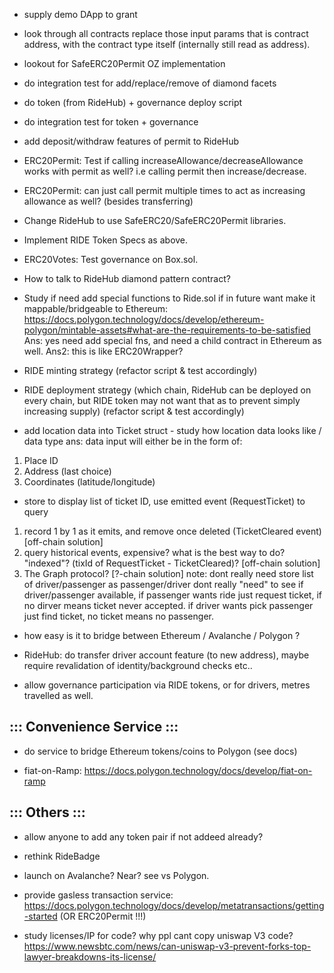 - supply demo DApp to grant

- look through all contracts replace those input params that is contract address, with the contract type itself (internally still read as address).

- lookout for SafeERC20Permit OZ implementation

- do integration test for add/replace/remove of diamond facets

- do token (from RideHub) + governance deploy script

- do integration test for token + governance

- add deposit/withdraw features of permit to RideHub
- ERC20Permit: Test if calling increaseAllowance/decreaseAllowance works with permit as well? i.e calling permit then increase/decrease.
- ERC20Permit: can just call permit multiple times to act as increasing allowance as well? (besides transferring)
- Change RideHub to use SafeERC20/SafeERC20Permit libraries.
- Implement RIDE Token Specs as above.
- ERC20Votes: Test governance on Box.sol.
- How to talk to RideHub diamond pattern contract?
- Study if need add special functions to Ride.sol if in future want make it mappable/bridgeable to Ethereum: https://docs.polygon.technology/docs/develop/ethereum-polygon/mintable-assets#what-are-the-requirements-to-be-satisfied
Ans: yes need add special fns, and need a child contract in Ethereum as well.
Ans2: this is like ERC20Wrapper?


- RIDE minting strategy (refactor script & test accordingly)

- RIDE deployment strategy (which chain, RideHub can be deployed on every chain, but RIDE token may not want that as to prevent simply increasing supply) (refactor script & test accordingly)

- add location data into Ticket struct - study how location data looks like / data type
ans: data input will either be in the form of:
1. Place ID
2. Address (last choice)
3. Coordinates (latitude/longitude)

- store to display list of ticket ID, use emitted event (RequestTicket) to query 
1. record 1 by 1 as it emits, and remove once deleted (TicketCleared event) [off-chain solution]
2. query historical events, expensive? what is the best way to do? "indexed"? (tixId of RequestTicket - TicketCleared)? [off-chain solution]
3. The Graph protocol? [?-chain solution]
note: dont really need store list of driver/passenger as passenger/driver dont really "need" to see if driver/passenger available, if passenger wants ride just request ticket, if no dirver means ticket never accepted. if driver wants pick passenger just find ticket, no ticket means no passenger.

- how easy is it to bridge between Ethereum / Avalanche / Polygon ?

- RideHub: do transfer driver account feature (to new address), maybe require revalidation of identity/background checks etc..
- allow governance participation via RIDE tokens, or for drivers, metres travelled as well.

## ::: Convenience Service :::

- do service to bridge Ethereum tokens/coins to Polygon (see docs)

- fiat-on-Ramp: https://docs.polygon.technology/docs/develop/fiat-on-ramp

## ::: Others :::

- allow anyone to add any token pair if not addeed already?

- rethink RideBadge

- launch on Avalanche? Near? see vs Polygon.

- provide gasless transaction service: https://docs.polygon.technology/docs/develop/metatransactions/getting-started (OR ERC20Permit !!!)

- study licenses/IP for code? why ppl cant copy uniswap V3 code? https://www.newsbtc.com/news/can-uniswap-v3-prevent-forks-top-lawyer-breakdowns-its-license/
